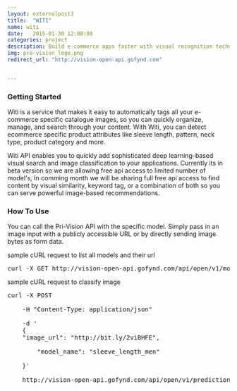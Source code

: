 ```yaml
---
layout: externalpost3
title:  "WITI"
name: witi
date:   2015-01-30 12:00:00
categories: project
description: Build e-commerce apps faster with visual recognition technology 
img: pre-vision_logo.png
redirect_url: "http://vision-open-api.gofynd.com"


---
```


<h3>Getting Started</h3>

<p>
Witi is a service that makes it easy to automatically tags all your e-commerce specific catalogue images, so you can quickly organize, manage, and search through your content. With Witi, you can detect ecommerce specific product attributes like sleeve length, pattern, neck type, product category and more.

</p>

<p>

Witi API enables you to quickly add sophisticated deep learning-based visual search and image classification to your applications. Currently its in beta version so we are allowing free api access to limited number of model's, In comming month we will be sharing full free api access to find content by visual similarity, keyword tag, or a combination of both so you can serve powerful image-based recommendations.

</p>

 
<h3>How To Use</h3>
<p>

You can call the Pri-Vision API with the specific model. Simply pass in an image input with a publicly accessible URL or by directly sending image bytes as form data.
</p>
<p>sample cURL request to list all models and their url
</p>

<pre>
curl -X GET http://vision-open-api.gofynd.com/api/open/v1/models-meta/
</pre>

<p>sample cURL request to classify image
</p>

<pre>
curl -X POST

    -H "Content-Type: application/json"

    -d '
    {
    "image_url": "http://bit.ly/2viBHFE",

        "model_name": "sleeve_length_men"

    }'

    http://vision-open-api.gofynd.com/api/open/v1/prediction/

</pre>

